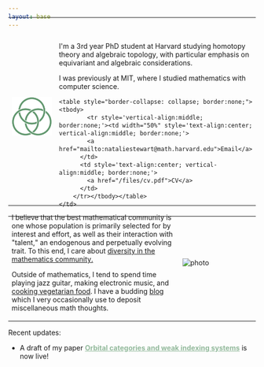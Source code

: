 ```yaml
---
layout: base
---
```


<!-- <script type="text/javascript"
src="https://cdn.mathjax.org/mathjax/latest/MathJax.js?config=TeX-AMS-MML_HTMLorMML">
</script> -->

<table width="100%" cellspacing="0" cellpadding="0" style="border-collapse:collapse; border:none; margin-top: -1cm;">
    <tbody><tr style="border:none;">
    <td width = "35%" style="border:none;">
        <img style="display: block;" alt="photo" src="/assets/Borromean.png">
    </td>
    <td style="border:none;">
        <p style="margin-top: 1.25cm;">
            I'm a 3rd year PhD student at Harvard studying homotopy theory and algebraic topology, with particular emphasis on equivariant and algebraic considerations.
        </p>
        <p>
            I was previously at MIT, where I studied mathematics with computer science.
        </p>
    
    <table style="border-collapse: collapse; border:none;"><tbody>
            <tr style='vertical-align:middle; border:none;'><td width="50%" style='text-align:center; vertical-align:middle; border:none;'>
            <a href="mailto:nataliestewart@math.harvard.edu">Email</a>
          </td>
          <td style='text-align:center; vertical-align:middle; border:none;'>
            <a href="/files/cv.pdf">CV</a>
          </td>
        </tr></tbody></table>
    </td>
</tr>
</tbody></table>

<table width="100%" cellspacing="0" cellpadding="0" style="border-collapse:collapse; border:none; margin-top: -1cm; margin-left: 0cm;">
    <tbody><tr style="border:none; margin-left: 0cm">
    <td width = "69%" style="border:none; margin-left: 0cm">
            <p>
                I believe that the best mathematical community is one whose population is primarily selected for by interest and effort, as well as their interaction with "talent," an endogenous and perpetually evolving trait.
                To this end, I care about <a href="dei.html">diversity in the mathematics community.</a>
            </p>
            <p>
                Outside of mathematics, I tend to spend time playing jazz guitar, making electronic music, and <a href="/cooking/">cooking vegetarian food</a>.
                I have a budding <a href="/blog/">blog</a> which I very occasionally use to deposit miscellaneous math thoughts. 
            </p>
    </td>
    <td style="border:none;">
        <img src="/files/Self portrait 3.png" alt="photo" style="margin-top:-.9cm">       
    </td>
</tr>
</tbody></table>


<p> 
Recent updates:
<ul>
    <li>
        A draft of my paper <b><a style="color:#92b99b;" href="files/windex_draft.pdf">Orbital categories and weak indexing systems</a></b> is now live! 
    </li>
</ul>
</p>

